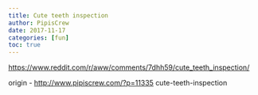 ```yaml
---
title: Cute teeth inspection
author: PipisCrew
date: 2017-11-17
categories: [fun]
toc: true
---
```


https://www.reddit.com/r/aww/comments/7dhh59/cute_teeth_inspection/

origin - http://www.pipiscrew.com/?p=11335 cute-teeth-inspection